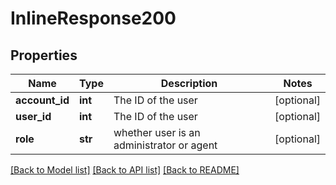 # InlineResponse200

## Properties
Name | Type | Description | Notes
------------ | ------------- | ------------- | -------------
**account_id** | **int** | The ID of the user | [optional] 
**user_id** | **int** | The ID of the user | [optional] 
**role** | **str** | whether user is an administrator or agent | [optional] 

[[Back to Model list]](../README.md#documentation-for-models) [[Back to API list]](../README.md#documentation-for-api-endpoints) [[Back to README]](../README.md)

